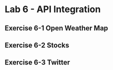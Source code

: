 Lab 6 - API Integration
=======================

## Exercise 6-1 Open Weather Map


## Exercise 6-2 Stocks


## Exercise 6-3 Twitter
